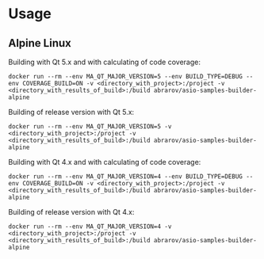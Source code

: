 # Usage

## Alpine Linux

Building with Qt 5.x and with calculating of code coverage:

```
docker run --rm --env MA_QT_MAJOR_VERSION=5 --env BUILD_TYPE=DEBUG --env COVERAGE_BUILD=ON -v <directory_with_project>:/project -v <directory_with_results_of_build>:/build abrarov/asio-samples-builder-alpine
```

Building of release version with Qt 5.x:

```
docker run --rm --env MA_QT_MAJOR_VERSION=5 -v <directory_with_project>:/project -v <directory_with_results_of_build>:/build abrarov/asio-samples-builder-alpine
```

Building with Qt 4.x and with calculating of code coverage:

```
docker run --rm --env MA_QT_MAJOR_VERSION=4 --env BUILD_TYPE=DEBUG --env COVERAGE_BUILD=ON -v <directory_with_project>:/project -v <directory_with_results_of_build>:/build abrarov/asio-samples-builder-alpine
```

Building of release version with Qt 4.x:

```
docker run --rm --env MA_QT_MAJOR_VERSION=4 -v <directory_with_project>:/project -v <directory_with_results_of_build>:/build abrarov/asio-samples-builder-alpine
```